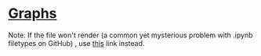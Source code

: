 # [Graphs](Graphs.ipynb)

Note: If the file won't render (a common yet mysterious problem with .ipynb filetypes on GitHub) , use [this](https://nbviewer.org/github/jackcooperusesvim/monkeytype-analysis/blob/main/Graphs.ipynb) link instead.
